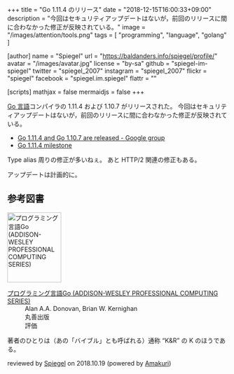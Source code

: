 +++
title = "Go 1.11.4 のリリース"
date = "2018-12-15T16:00:33+09:00"
description = "今回はセキュリティアップデートはないが，前回のリリースに間に合わなかった修正が反映されている。"
image = "/images/attention/tools.png"
tags  = [ "programming", "language", "golang" ]

[author]
  name      = "Spiegel"
  url       = "https://baldanders.info/spiegel/profile/"
  avatar    = "/images/avatar.jpg"
  license   = "by-sa"
  github    = "spiegel-im-spiegel"
  twitter   = "spiegel_2007"
  instagram = "spiegel_2007"
  flickr    = "spiegel"
  facebook  = "spiegel.im.spiegel"
  flattr    = ""

[scripts]
  mathjax = false
  mermaidjs = false
+++

[Go 言語]コンパイラの 1.11.4 および 1.10.7 がリリースされた。
今回はセキュリティアップデートはないが，前回のリリースに間に合わなかった修正が反映されている。

- [Go 1.11.4 and Go 1.10.7 are released - Google group](https://groups.google.com/forum/#!topic/golang-announce/7LQy56br6Y4)
- [Go 1.11.4 milestone](https://github.com/golang/go/issues?q=milestone%3AGo1.11.4+label%3ACherryPickApproved)

Type alias 周りの修正が多いねぇ。
あと HTTP/2 関連の修正もある。

アップデートは計画的に。

[Go 言語]: https://golang.org/ "The Go Programming Language"

## 参考図書

<div class="hreview">
  <div class="photo"><a class="item url" href="https://www.amazon.co.jp/exec/obidos/ASIN/4621300253/baldandersinf-22"><img src="https://images-fe.ssl-images-amazon.com/images/I/41meaSLNFfL._SL160_.jpg" width="123" height="160" alt="プログラミング言語Go (ADDISON-WESLEY PROFESSIONAL COMPUTING SERIES)"></a></div>
	<dl class="fn">
      <dt><a href="https://www.amazon.co.jp/exec/obidos/ASIN/4621300253/baldandersinf-22">プログラミング言語Go (ADDISON-WESLEY PROFESSIONAL COMPUTING SERIES)</a></dt>
      <dd>Alan A.A. Donovan, Brian W. Kernighan</dd>
      <dd>丸善出版</dd>
	  <dd>評価&nbsp;<abbr class="rating fa-sm" title="5">
        <i class="fas fa-star"></i>
        <i class="fas fa-star"></i>
        <i class="fas fa-star"></i>
        <i class="fas fa-star"></i>
        <i class="fas fa-star"></i>
      </abbr></dd>
  </dl>
  <p class="description">著者のひとりは（あの「バイブル」とも呼ばれる）通称 “K&amp;R” の K のほうである。</p>
  <p class="powered-by" >reviewed by <a href='#maker' class='reviewer'>Spiegel</a> on <abbr class="dtreviewed">2018.10.19</abbr> (powered by <a href="https://dadadadone.com/amakuri/" >Amakuri</a>)</p>
</div>
